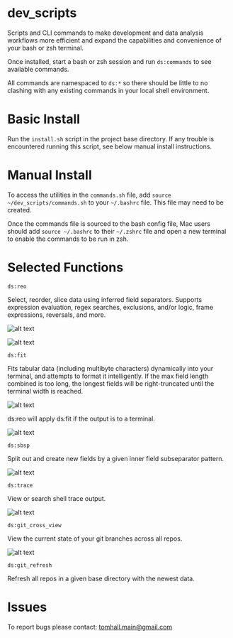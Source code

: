 
# dev_scripts

Scripts and CLI commands to make development and data analysis workflows more efficient and expand the capabilities and convenience of your bash or zsh terminal.

Once installed, start a bash or zsh session and run `ds:commands` to see available commands.

All commands are namespaced to `ds:*` so there should be little to no clashing with any existing commands in your local shell environment.


# Basic Install

Run the `install.sh` script in the project base directory. If any trouble is encountered running this script, see below manual install instructions.


# Manual Install

To access the utilities in the `commands.sh` file, add `source ~/dev_scripts/commands.sh` to your `~/.bashrc` file. This file may need to be created.

Once the commands file is sourced to the bash config file, Mac users should add `source ~/.bashrc` to their `~/.zshrc` file and open a new terminal to enable the commands to be run in zsh.


# Selected Functions

`ds:reo`

Select, reorder, slice data using inferred field separators. Supports expression evaluation, regex searches, exclusions, and/or logic, frame expressions, reversals, and more.

![alt text](https://github.com/tomhallmain/dev_scripts/blob/master/reo_ex_1.png?raw=true)

![alt text](https://github.com/tomhallmain/dev_scripts/blob/master/reo_ex_2.png?raw=true)


`ds:fit`

Fits tabular data (including multibyte characters) dynamically into your terminal, and attempts to format it intelligently. If the max field length combined is too long, the longest fields will be right-truncated until the terminal width is reached.

![alt text](https://github.com/tomhallmain/dev_scripts/blob/master/fit_ex.png?raw=true)

ds:reo will apply ds:fit if the output is to a terminal.

![alt text](https://github.com/tomhallmain/dev_scripts/blob/master/reo_ex_fit_emoji.png?raw=true)


`ds:sbsp`

Split out and create new fields by a given inner field subseparator pattern.

![alt text](https://github.com/tomhallmain/dev_scripts/blob/master/sbsp_ex.png?raw=true)


`ds:trace`

View or search shell trace output.

![alt text](https://github.com/tomhallmain/dev_scripts/blob/master/trace_ex.png?raw=true)


`ds:git_cross_view`

View the current state of your git branches across all repos.

![alt text](https://github.com/tomhallmain/dev_scripts/blob/master/gcv_ex.png?raw=true)


`ds:git_refresh`

Refresh all repos in a given base directory with the newest data.


# Issues

To report bugs please contact: tomhall.main@gmail.com
